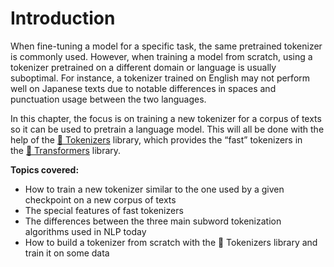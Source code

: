# Introduction
When fine-tuning a model for a specific task, the same pretrained tokenizer is commonly used. However, when training a model from scratch, using a tokenizer pretrained on a different domain or language is usually suboptimal. For instance, a tokenizer trained on English may not perform well on Japanese texts due to notable differences in spaces and punctuation usage between the two languages.

In this chapter, the focus is on training a new tokenizer for a corpus of texts so it can be used to pretrain a language model. This will all be done with the help of the [🤗 Tokenizers](https://github.com/huggingface/tokenizers) library, which provides the “fast” tokenizers in the [🤗 Transformers](https://github.com/huggingface/transformers) library.

**Topics covered:**
- How to train a new tokenizer similar to the one used by a given checkpoint on a new corpus of texts
- The special features of fast tokenizers
- The differences between the three main subword tokenization algorithms used in NLP today
- How to build a tokenizer from scratch with the 🤗 Tokenizers library and train it on some data
